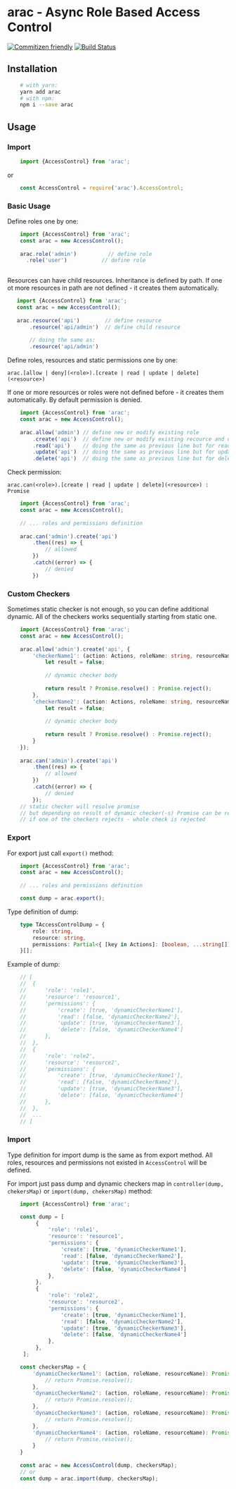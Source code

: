 # arac - Async Role Based Access Control

[![Commitizen friendly](https://img.shields.io/badge/commitizen-friendly-brightgreen.svg)](http://commitizen.github.io/cz-cli/)
[![Build Status](https://img.shields.io/circleci/build/github/uamanager/arac/master?token=abc123def456)](https://circleci.com/gh/uamanager/arac)

## Installation

```bash
    # with yarn:
    yarn add arac
    # with npm:
    npm i --save arac
```

## Usage

### Import

```typescript
    import {AccessControl} from 'arac';
```
or
```javascript
    const AccessControl = require('arac').AccessControl;
```

### Basic Usage

Define roles one by one:

```typescript
    import {AccessControl} from 'arac';
    const arac = new AccessControl();
    
    arac.role('admin')          // define role
      .role('user')           // define role
      
 ```
 
 Resources can have child resources. Inheritance is defined by path.
 If one ot more resources in path are not defined - it creates them automatically.
 
 ```typescript
    import {AccessControl} from 'arac';
    const arac = new AccessControl();
        
    arac.resource('api')        // define resource
        .resource('api/admin')  // define child resource
        
        // doing the same as: 
        .resource('api/admin') 
```

Define roles, resources and static permissions one by one:

`arac.[allow | deny](<role>).[create | read | update | delete](<resource>)`

  If one or more resources or roles were not defined before - it creates them automatically.
  By default permission is denied.

```typescript
    import {AccessControl} from 'arac';
    const arac = new AccessControl();
    
    arac.allow('admin') // define new or modify existing role
        .create('api')  // define new or modify existing recource and define new or modify existing permission
        .read('api')    // doing the same as previous line but for read action
        .update('api')  // doing the same as previous line but for update action
        .delete('api')  // doing the same as previous line but for delete action
```

Check permission:

`arac.can(<role>).[create | read | update | delete](<resource>) : Promise`

```typescript
    import {AccessControl} from 'arac';
    const arac = new AccessControl();
    
    // ... roles and permissions definition
    
    arac.can('admin').create('api')
        .then((res) => {
            // allowed
        })
        .catch((error) => {
            // denied
        })
```

### Custom Checkers

Sometimes static checker is not enough, so you can define additional dynamic. All of the checkers works sequentially starting from static one.

```typescript
    import {AccessControl} from 'arac';
    const arac = new AccessControl();
    
    arac.allow('admin').create('api', {
        'checkerName1': (action: Actions, roleName: string, resourceName: string): Promise<any> => {
            let result = false;
    
            // dynamic checker body
    
            return result ? Promise.resolve() : Promise.reject();
        },
        'checkerName2': (action: Actions, roleName: string, resourceName: string): Promise<any> => {
            let result = false;
    
            // dynamic checker body
    
            return result ? Promise.resolve() : Promise.reject();
        }
    });
    
    arac.can('admin').create('api')
        .then((res) => {
            // allowed
        })
        .catch((error) => {
            // denied
        }); 
    // static checker will resolve promise
    // but depending on result of dynamic checker(-s) Promise can be rejected
    // if one of the checkers rejects - whole check is rejected
```

### Export

For export just call `export()` method:

```typescript
    import {AccessControl} from 'arac';
    const arac = new AccessControl();
 
    // ... roles and permissions definition

    const dump = arac.export();
```

Type definition of dump:

```typescript
    type TAccessControlDump = {
        role: string,
        resource: string,
        permissions: Partial<{ [key in Actions]: [boolean, ...string[]] }>
    }[];
```

Example of dump:

```typescript
    // [ 
    //  { 
    //      'role': 'role1',    
    //      'resource': 'resource1',    
    //      'permissions': {
    //          'create': [true, 'dynamicCheckerName1'],
    //          'read': [false, 'dynamicCheckerName2'],
    //          'update': [true, 'dynamicCheckerName3'],
    //          'delete': [false, 'dynamicCheckerName4']
    //      },    
    //  },
    //  { 
    //      'role': 'role2',    
    //      'resource': 'resource2',    
    //      'permissions': {
    //          'create': [true, 'dynamicCheckerName1'],
    //          'read': [false, 'dynamicCheckerName2'],
    //          'update': [true, 'dynamicCheckerName3'],
    //          'delete': [false, 'dynamicCheckerName4']
    //      },    
    //  },
    //  ...
    // ]
```

### Import

Type definition for import dump is the same as from export method.
All roles, resources and permissions not existed in `AccessControl` will be defined.

For import just pass dump and dynamic checkers map in `controller(dump, chekersMap)` or `import(dump, chekersMap)` method:

```typescript
    import {AccessControl} from 'arac';

    const dump = [ 
         { 
             'role': 'role1',    
             'resource': 'resource1',    
             'permissions': {
                 'create': [true, 'dynamicCheckerName1'],
                 'read': [false, 'dynamicCheckerName2'],
                 'update': [true, 'dynamicCheckerName3'],
                 'delete': [false, 'dynamicCheckerName4']
             },    
         },
         { 
             'role': 'role2',    
             'resource': 'resource2',    
             'permissions': {
                 'create': [true, 'dynamicCheckerName1'],
                 'read': [false, 'dynamicCheckerName2'],
                 'update': [true, 'dynamicCheckerName3'],
                 'delete': [false, 'dynamicCheckerName4']
             },    
         },
     ];

    const checkersMap = {
        'dynamicCheckerName1': (action, roleName, resourceName): Promise<any> => {
            // return Promise.resolve();
        },
        'dynamicCheckerName2': (action, roleName, resourceName): Promise<any> => {
            // return Promise.resolve();
        },
        'dynamicCheckerName3': (action, roleName, resourceName): Promise<any> => {
            // return Promise.resolve();
        },
        'dynamicCheckerName4': (action, roleName, resourceName): Promise<any> => {
            // return Promise.resolve();
        }
    }
    
    const arac = new AccessControl(dump, checkersMap);
    // or    
    const dump = arac.import(dump, checkersMap);
```
